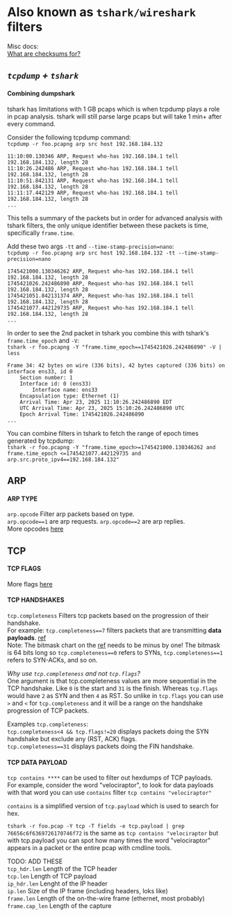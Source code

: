 # Also known as `tshark/wireshark` filters 

Misc docs:  
[What are checksums for?](https://www.wireshark.org/docs/wsug_html_chunked/ChAdvChecksums.html)  
  
## *`tcpdump` + `tshark`*

#### Combining dumpshark
tshark has limitations with 1 GB pcaps which is when tcpdump plays a role in pcap analysis. tshark will still parse large pcaps but will take 1 min+ after every command.  

Consider the following tcpdump command:  
`tcpdump -r foo.pcapng arp src host 192.168.184.132`
```
11:10:00.130346 ARP, Request who-has 192.168.184.1 tell 192.168.184.132, length 28
11:10:26.242486 ARP, Request who-has 192.168.184.1 tell 192.168.184.132, length 28
11:10:51.842131 ARP, Request who-has 192.168.184.1 tell 192.168.184.132, length 28
11:11:17.442129 ARP, Request who-has 192.168.184.1 tell 192.168.184.132, length 28
...
```
This tells a summary of the packets but in order for advanced analysis with tshark filters, the only unique identifier between these packets is time, specifically `frame.time`.  

Add these two args `-tt` and `--time-stamp-precision=nano`:  
`tcpdump -r foo.pcapng arp src host 192.168.184.132 -tt --time-stamp-precision=nano `
```
1745421000.130346262 ARP, Request who-has 192.168.184.1 tell 192.168.184.132, length 28
1745421026.242486890 ARP, Request who-has 192.168.184.1 tell 192.168.184.132, length 28
1745421051.842131374 ARP, Request who-has 192.168.184.1 tell 192.168.184.132, length 28
1745421077.442129735 ARP, Request who-has 192.168.184.1 tell 192.168.184.132, length 28
...
```
In order to see the 2nd packet in tshark you combine this with tshark's `frame.time_epoch` and `-V`:  
`tshark -r foo.pcapng -Y "frame.time_epoch==1745421026.242486890" -V | less`
```
Frame 34: 42 bytes on wire (336 bits), 42 bytes captured (336 bits) on interface ens33, id 0
    Section number: 1
    Interface id: 0 (ens33)
        Interface name: ens33
    Encapsulation type: Ethernet (1)
    Arrival Time: Apr 23, 2025 11:10:26.242486890 EDT
    UTC Arrival Time: Apr 23, 2025 15:10:26.242486890 UTC
    Epoch Arrival Time: 1745421026.242486890
...
```
You can combine filters in tshark to fetch the range of epoch times generated by tcpdump:  
`tshark -r foo.pcapng -Y "frame.time_epoch>=1745421000.130346262 and frame.time_epoch <=1745421077.442129735 and arp.src.proto_ipv4==192.168.184.132"`
  
## ARP
#### ARP TYPE  
`arp.opcode` Filter arp packets based on type.  
`arp.opcode==1` are arp requests. `arp.opcode==2` are arp replies.  
More opcodes [here](https://www.iana.org/assignments/arp-parameters/arp-parameters.xhtml#arp-parameters-1)

## TCP

#### TCP FLAGS  
More flags [here](https://www.iana.org/assignments/tcp-parameters/tcp-parameters.xhtml#tcp-header-flags)

#### TCP HANDSHAKES  
`tcp.completeness` Filters tcp packets based on the progression of their handshake.  
For example: `tcp.completeness==7` filters packets that are transmitting **data payloads**. [ref](https://www.wireshark.org/docs/wsug_html_chunked/ChAdvTCPAnalysis.html#_tcp_conversation_completeness)  
Note: The bitmask chart on the [ref](https://www.wireshark.org/docs/wsug_html_chunked/ChAdvTCPAnalysis.html#_tcp_conversation_completeness) needs to be minus by one! The bitmask is 64 bits long so `tcp.completeness==0` refers to SYNs, `tcp.completeness==1` refers to SYN-ACKs, and so on.

*Why use `tcp.completeness` and not `tcp.flags`?*  
One argument is that tcp.completeness values are more sequential in the TCP handshake. Like `0` is the start and `31` is the finish. Whereas `tcp.flags` would have `2` as SYN and then `4` as RST. So unlike in `tcp.flags` you can use `>` and `<` for `tcp.completeness` and it will be a range on the handshake progression of TCP packets.  
  
Examples `tcp.completeness`:  
`tcp.completeness<4 && tcp.flags!=20` displays packets doing the SYN handshake but exclude any (RST, ACK) flags.  
`tcp.completeness==31` displays packets doing the FIN handshake.  

#### TCP DATA PAYLOAD
`tcp contains ****` can be used to filter out hexdumps of TCP payloads.  
For example, consider the word "velociraptor", to look for data payloads with that word you can use `contains` filter `tcp contains "velociraptor"`

`contains` is a simplified version of `tcp.payload` which is used to search for hex.  

`tshark -r foo.pcap -Y tcp -T fields -e tcp.payload | grep 76656c6f6369726170746f72` is the same as `tcp contains "velociraptor` but with tcp.payload you can spot how many times the word "velociraptor" appears in a packet or the entire pcap with cmdline tools.  

  
TODO: ADD THESE  
`tcp_hdr.len` Length of the TCP header  
`tcp.len` Length of TCP payload  
`ip_hdr.len` Lenght of the IP header  
`ip.len` Size of the IP frame (including headers, loks like)  
`frame.len` Length of the on-the-wire frame (ethernet, most probably)  
`frame.cap_len` Length of the capture  